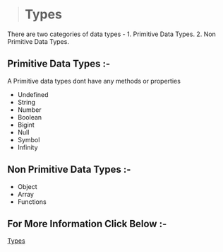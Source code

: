 > # Types
There are two categories of data types -
    1. Primitive Data Types.
    2. Non Primitive Data Types.

## Primitive Data Types :-
 A Primitive data types dont have any methods or properties

* Undefined
* String
* Number
* Boolean
* Bigint
* Null
* Symbol
* Infinity

## Non Primitive Data Types :-
* Object
* Array
* Functions

## For More Information Click Below :-
[Types](../Js/types/)